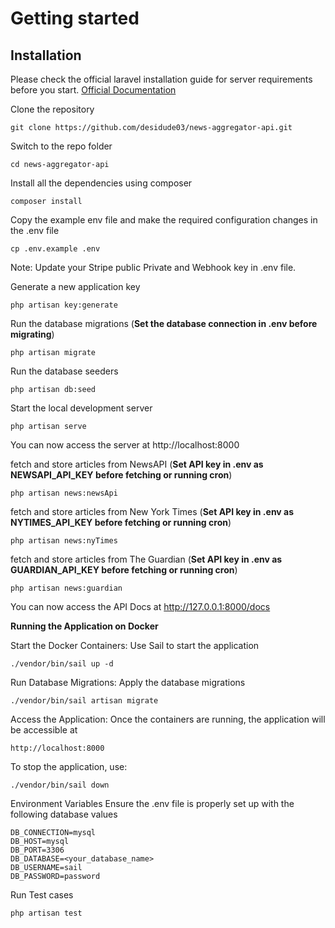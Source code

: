 
# Getting started

## Installation

Please check the official laravel installation guide for server requirements before you start. [Official Documentation](https://laravel.com/docs/10.x/installation)

Clone the repository

    git clone https://github.com/desidude03/news-aggregator-api.git

Switch to the repo folder

    cd news-aggregator-api

Install all the dependencies using composer

    composer install

Copy the example env file and make the required configuration changes in the .env file

    cp .env.example .env

Note: Update your Stripe public Private and Webhook key in .env file.

Generate a new application key

    php artisan key:generate

Run the database migrations (**Set the database connection in .env before migrating**)

    php artisan migrate

Run the database seeders

    php artisan db:seed

Start the local development server

    php artisan serve

You can now access the server at http://localhost:8000

fetch and store articles from NewsAPI (**Set API key in .env as NEWSAPI_API_KEY before fetching or running cron**)

    php artisan news:newsApi

fetch and store articles from New York Times (**Set API key in .env as NYTIMES_API_KEY before fetching or running cron**)

    php artisan news:nyTimes

fetch and store articles from The Guardian (**Set API key in .env as GUARDIAN_API_KEY before fetching or running cron**)

    php artisan news:guardian

You can now access the API Docs at http://127.0.0.1:8000/docs

**Running the Application on Docker**

Start the Docker Containers: Use Sail to start the application

    ./vendor/bin/sail up -d

Run Database Migrations: Apply the database migrations

    ./vendor/bin/sail artisan migrate

Access the Application: Once the containers are running, the application will be accessible at

    http://localhost:8000

To stop the application, use:

    ./vendor/bin/sail down

Environment Variables Ensure the .env file is properly set up with the following database values

    DB_CONNECTION=mysql
    DB_HOST=mysql
    DB_PORT=3306
    DB_DATABASE=<your_database_name>
    DB_USERNAME=sail
    DB_PASSWORD=password


Run Test cases

    php artisan test